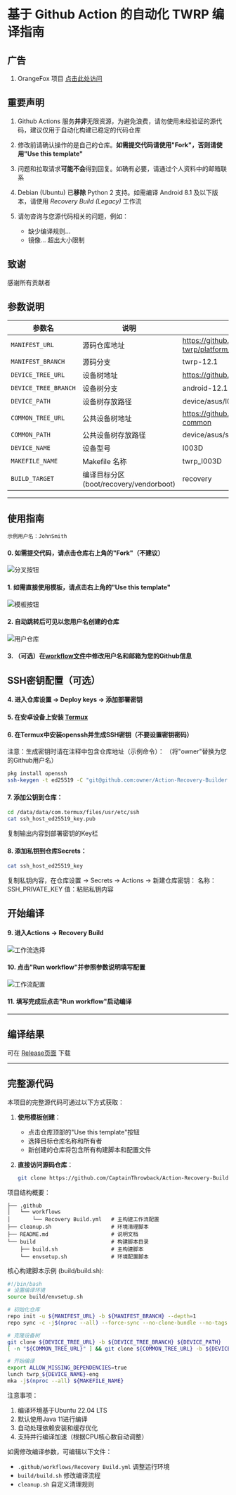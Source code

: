 # 基于 Github Action 的自动化 TWRP 编译指南

## 广告

1. OrangeFox 项目 [点击此处访问](https://github.com/azwhikaru/Action-OFRP-Builder)

## 重要声明

1. Github Actions 服务**并非**无限资源，为避免浪费，请勿使用未经验证的源代码，建议仅用于自动化构建已稳定的代码仓库

2. 修改前请确认操作的是自己的仓库。**如需提交代码请使用"Fork"，否则请使用"Use this template"**

3. 问题和拉取请求**可能不会**得到回复。如确有必要，请通过个人资料中的邮箱联系

4. Debian (Ubuntu) 已**移除** Python 2 支持。如需编译 Android 8.1 及以下版本，请使用 *Recovery Build (Legacy)* 工作流

5. 请勿咨询与您源代码相关的问题，例如：
	- 缺少编译规则...
	- 镜像... 超出大小限制

## 致谢

感谢所有贡献者

## 参数说明

| 参数名               | 说明                                       | 示例                                                         |
|----------------------|--------------------------------------------|--------------------------------------------------------------|
| `MANIFEST_URL`       | 源码仓库地址                               | https://github.com/minimal-manifest-twrp/platform_manifest_twrp_aosp.git |
| `MANIFEST_BRANCH`    | 源码分支                                   | twrp-12.1                                                    |
| `DEVICE_TREE_URL`    | 设备树地址                                 | https://github.com/TeamWin/android_device_asus_I003D         |
| `DEVICE_TREE_BRANCH` | 设备树分支                                 | android-12.1                                                 |
| `DEVICE_PATH`        | 设备树存放路径                             | device/asus/I003D                                            |
| `COMMON_TREE_URL`    | 公共设备树地址                             | https://github.com/TeamWin/android_device_asus_sm8250-common |
| `COMMON_PATH`        | 公共设备树存放路径                         | device/asus/sm8250-common                                    |
| `DEVICE_NAME`        | 设备型号                                   | I003D                                                        |
| `MAKEFILE_NAME`      | Makefile 名称                              | twrp_I003D                                                   |
| `BUILD_TARGET`       | 编译目标分区 (boot/recovery/vendorboot)    | recovery                                                     |

-----

## 使用指南

```
示例用户名：JohnSmith
```

#### 0. 如需提交代码，请点击仓库右上角的"Fork"（不建议）

![分叉按钮](https://user-images.githubusercontent.com/37921907/177914706-c92476c5-7e14-4fb3-be94-0c8a11dae874.png)

#### 1. 如需直接使用模板，请点击右上角的"Use this template"

![模板按钮](https://github.com/azwhikaru/Action-TWRP-Builder/assets/37921907/fae6ce3c-bd4c-4bbe-8050-5dd29dff2522)

#### 2. 自动跳转后可见以您用户名创建的仓库

![用户仓库](https://user-images.githubusercontent.com/37921907/177915106-5bde6fc9-303c-479e-b290-22b48efd1e4e.png)

#### 3. （可选）在[workflow文件](https://github.com/CaptainThrowback/Action-Recovery-Builder/blob/main/.github/workflows/Recovery%20Build.yml#L100-L101)中修改用户名和邮箱为您的Github信息

## SSH密钥配置（可选）

#### 4. 进入仓库设置 -> Deploy keys -> 添加部署密钥

#### 5. 在安卓设备上安装 [Termux](https://github.com/termux/termux-app/releases)

#### 6. 在Termux中安装openssh并生成SSH密钥（不要设置密钥密码）

注意：生成密钥时请在注释中包含仓库地址（示例命令）：
（将"owner"替换为您的Github用户名）

```bash
pkg install openssh
ssh-keygen -t ed25519 -C "git@github.com:owner/Action-Recovery-Builder.git"
```

#### 7. 添加公钥到仓库：

```bash
cd /data/data/com.termux/files/usr/etc/ssh
cat ssh_host_ed25519_key.pub
```
复制输出内容到部署密钥的Key栏

#### 8. 添加私钥到仓库Secrets：

```bash
cat ssh_host_ed25519_key
```
复制私钥内容，在仓库设置 -> Secrets -> Actions -> 新建仓库密钥：
名称：SSH_PRIVATE_KEY
值：粘贴私钥内容

## 开始编译

#### 9. 进入Actions -> Recovery Build

![工作流选择](https://user-images.githubusercontent.com/37921907/177915304-8731ed80-1d49-48c9-9848-70d0ac8f2720.png)

#### 10. 点击"Run workflow"并参照参数说明填写配置

![工作流配置](https://user-images.githubusercontent.com/37921907/177915346-71c29149-78fb-4a00-996f-5d84ffc9eb8c.png)

#### 11. 填写完成后点击"Run workflow"启动编译

-----

## 编译结果

可在 [Release页面](../../releases) 下载

-----

## 完整源代码

本项目的完整源代码可通过以下方式获取：

1. **使用模板创建**：
   - 点击仓库顶部的"Use this template"按钮
   - 选择目标仓库名称和所有者
   - 新创建的仓库将包含所有构建脚本和配置文件

2. **直接访问源码仓库**：
   ```bash
   git clone https://github.com/CaptainThrowback/Action-Recovery-Builder.git
   ```

项目结构概要：
```
├── .github
│   └── workflows
│       └── Recovery Build.yml   # 主构建工作流配置
├── cleanup.sh                   # 环境清理脚本
├── README.md                    # 说明文档
└── build                        # 构建脚本目录
    ├── build.sh                 # 主构建脚本
    └── envsetup.sh              # 环境配置脚本
```

核心构建脚本示例 (build/build.sh):
```bash
#!/bin/bash
# 设置编译环境
source build/envsetup.sh

# 初始化仓库
repo init -u ${MANIFEST_URL} -b ${MANIFEST_BRANCH} --depth=1
repo sync -c -j$(nproc --all) --force-sync --no-clone-bundle --no-tags

# 克隆设备树
git clone ${DEVICE_TREE_URL} -b ${DEVICE_TREE_BRANCH} ${DEVICE_PATH}
[ -n "${COMMON_TREE_URL}" ] && git clone ${COMMON_TREE_URL} -b ${DEVICE_TREE_BRANCH} ${COMMON_PATH}

# 开始编译
export ALLOW_MISSING_DEPENDENCIES=true
lunch twrp_${DEVICE_NAME}-eng
mka -j$(nproc --all) ${MAKEFILE_NAME}
```

注意事项：
1. 编译环境基于Ubuntu 22.04 LTS
2. 默认使用Java 11进行编译
3. 自动处理依赖安装和缓存优化
4. 支持并行编译加速（根据CPU核心数自动调整）

如需修改编译参数，可编辑以下文件：
- `.github/workflows/Recovery Build.yml` 调整运行环境
- `build/build.sh` 修改编译流程
- `cleanup.sh` 自定义清理规则
